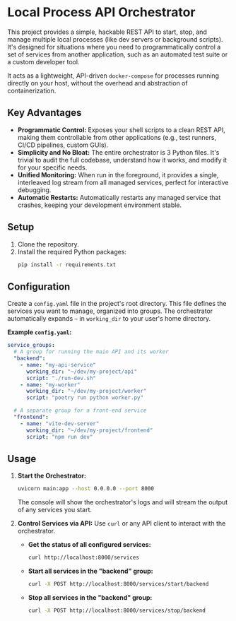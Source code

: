 
# Local Process API Orchestrator

This project provides a simple, hackable REST API to start, stop, and manage multiple local processes (like dev servers or background scripts). It's designed for situations where you need to programmatically control a set of services from another application, such as an automated test suite or a custom developer tool.

It acts as a lightweight, API-driven `docker-compose` for processes running directly on your host, without the overhead and abstraction of containerization.

## Key Advantages

*   **Programmatic Control:** Exposes your shell scripts to a clean REST API, making them controllable from other applications (e.g., test runners, CI/CD pipelines, custom GUIs).
*   **Simplicity and No Bloat:** The entire orchestrator is 3 Python files. It's trivial to audit the full codebase, understand how it works, and modify it for your specific needs.
*   **Unified Monitoring:** When run in the foreground, it provides a single, interleaved log stream from all managed services, perfect for interactive debugging.
*   **Automatic Restarts:** Automatically restarts any managed service that crashes, keeping your development environment stable.

## Setup

1.  Clone the repository.
2.  Install the required Python packages:
    ```bash
    pip install -r requirements.txt
    ```

## Configuration

Create a `config.yaml` file in the project's root directory. This file defines the services you want to manage, organized into groups. The orchestrator automatically expands `~` in `working_dir` to your user's home directory.

**Example `config.yaml`:**

```yaml
service_groups:
  # A group for running the main API and its worker
  "backend":
    - name: "my-api-service"
      working_dir: "~/dev/my-project/api"
      script: "./run-dev.sh"
    - name: "my-worker"
      working_dir: "~/dev/my-project/worker"
      script: "poetry run python worker.py"

  # A separate group for a front-end service
  "frontend":
    - name: "vite-dev-server"
      working_dir: "~/dev/my-project/frontend"
      script: "npm run dev"
```

## Usage

1.  **Start the Orchestrator:**
    ```bash
    uvicorn main:app --host 0.0.0.0 --port 8000
    ```
    The console will show the orchestrator's logs and will stream the output of any services you start.

2.  **Control Services via API:**
    Use `curl` or any API client to interact with the orchestrator.

    *   **Get the status of all configured services:**
        ```bash
        curl http://localhost:8000/services
        ```

    *   **Start all services in the "backend" group:**
        ```bash
        curl -X POST http://localhost:8000/services/start/backend
        ```

    *   **Stop all services in the "backend" group:**
        ```bash
        curl -X POST http://localhost:8000/services/stop/backend
        ```